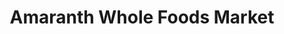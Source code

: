 ---
title: "Amaranth Whole Foods Market"
url: /calgary/amaranth-whole-foods-market/
shop: health food
---